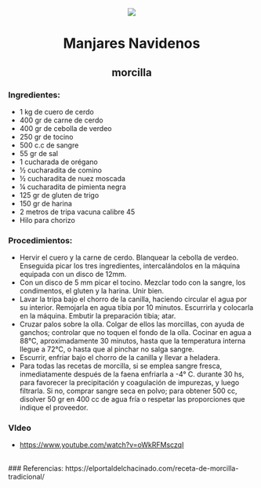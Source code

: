 <div align="center">

<img src=https://www.top10puertorico.com/wp-content/uploads/2018/12/morcilla.jpg />

# Manjares Navidenos 
## morcilla

</div>

### Ingredientes:
- 1 kg de cuero de cerdo
- 400 gr de carne de cerdo
- 400 gr de cebolla de verdeo
- 250 gr de tocino
- 500 c.c de sangre
- 55 gr de sal
- 1 cucharada de orégano
- ½ cucharadita de comino
- ½ cucharadita de nuez moscada
- ¼ cucharadita de pimienta negra
- 125 gr de gluten de trigo
- 150 gr de harina
- 2 metros de tripa vacuna calibre 45
- Hilo para chorizo
### Procedimientos:

- Hervir el cuero y la carne de cerdo. Blanquear la cebolla de verdeo. Enseguida picar los tres ingredientes, intercalándolos en la máquina equipada con un disco de 12mm.
- Con un disco de 5 mm picar el tocino. Mezclar todo con la sangre, los condimentos, el gluten y la harina. Unir bien.
- Lavar la tripa bajo el chorro de la canilla, haciendo circular el agua por su interior. Remojarla en agua tibia por 10 minutos. Escurrirla y colocarla en la máquina. Embutir la preparación tibia; atar.
- Cruzar palos sobre la olla. Colgar de ellos las morcillas, con ayuda de ganchos; controlar que no toquen el fondo de la olla. Cocinar en agua a 88°C, aproximadamente 30 minutos, hasta que la temperatura interna llegue a 72°C, o hasta que al pinchar no salga sangre.
- Escurrir, enfriar bajo el chorro de la canilla y llevar a heladera.
- Para todas las recetas de morcilla, si se emplea sangre fresca, inmediatamente después de la faena enfriarla a -4° C. durante 30 hs, para favorecer la precipitación y coagulación de impurezas, y luego filtrarla. Si no, comprar sangre seca en polvo; para obtener 500 cc, disolver 50 gr en 400 cc de agua fría o respetar las proporciones que indique el proveedor.

### VIdeo
- https://www.youtube.com/watch?v=oWkRFMsczqI

<br>
### Referencias:
https://elportaldelchacinado.com/receta-de-morcilla-tradicional/ 

